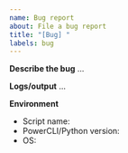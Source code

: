 ```yaml
---
name: Bug report
about: File a bug report
title: "[Bug] "
labels: bug
---
```


**Describe the bug**
...

**Logs/output**
...

**Environment**
- Script name:
- PowerCLI/Python version:
- OS:
